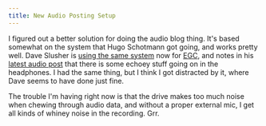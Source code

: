 ```yaml
---
title: New Audio Posting Setup
---
```


I figured out a better solution for doing the audio blog thing. It&#39;s based somewhat on the system that Hugo Schotmann got going, and works pretty well. Dave Slusher is <a href="http://www.evilgeniuschronicles.org/cgi-bin/blosxom.cgi/audio/040927_03.writeback">using the same system</a> now for <a href="http://www.evilgeniuschronicles.org/">EGC</a>, and notes in his <a href="http://www.evilgeniuschronicles.org/cgi-bin/blosxom.cgi/2004/09/27#040927_05">latest audio post</a> that there is some echoey stuff going on in the headphones. I had the same thing, but I think I got distracted by it, where Dave seems to have done just fine.

The trouble I&#39;m having right now is that the drive makes too much noise when chewing through audio data, and without a proper external mic, I get all kinds of whiney noise in the recording. Grr.
